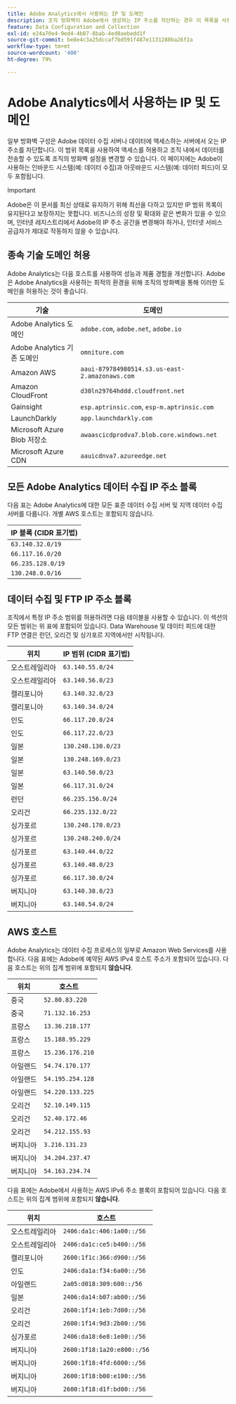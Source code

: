 ```yaml
---
title: Adobe Analytics에서 사용하는 IP 및 도메인
description: 조직 방화벽이 Adobe에서 생성하는 IP 주소를 차단하는 경우 이 목록을 사용하여 방화벽 설정을 업데이트하십시오.
feature: Data Configuration and Collection
exl-id: e24a70e4-9ed4-4b87-8bab-4ed0aebedd1f
source-git-commit: be8e4c3a25dccaf7bd591f487e1131288ba26f2a
workflow-type: tm+mt
source-wordcount: '400'
ht-degree: 79%

---
```


# Adobe Analytics에서 사용하는 IP 및 도메인

일부 방화벽 구성은 Adobe 데이터 수집 서버나 데이터에 액세스하는 서버에서 오는 IP 주소를 차단합니다. 이 범위 목록을 사용하여 액세스를 허용하고 조직 내에서 데이터를 전송할 수 있도록 조직의 방화벽 설정을 변경할 수 있습니다. 이 페이지에는 Adobe이 사용하는 인바운드 시스템(예: 데이터 수집)과 아웃바운드 시스템(예: 데이터 피드)이 모두 포함됩니다.

>[!IMPORTANT]
>
>Adobe은 이 문서를 최신 상태로 유지하기 위해 최선을 다하고 있지만 IP 범위 목록이 유지된다고 보장하지는 못합니다. 비즈니스의 성장 및 확대와 같은 변화가 있을 수 있으며, 인터넷 레지스트리에서 Adobe의 IP 주소 공간을 변경해야 하거나, 인터넷 서비스 공급자가 제대로 작동하지 않을 수 있습니다.

## 종속 기술 도메인 허용

Adobe Analytics는 다음 호스트를 사용하여 성능과 제품 경험을 개선합니다. Adobe은 Adobe Analytics을 사용하는 최적의 환경을 위해 조직의 방화벽을 통해 이러한 도메인을 허용하는 것이 좋습니다.

| 기술 | 도메인 |
| --- | --- |
| Adobe Analytics 도메인 | `adobe.com`, `adobe.net`, `adobe.io` |
| Adobe Analytics 기존 도메인 | `omniture.com` |
| Amazon AWS | `aaui-879784980514.s3.us-east-2.amazonaws.com` |
| Amazon CloudFront | `d30ln29764hddd.cloudfront.net` |
| Gainsight | `esp.aptrinsic.com`, `esp-m.aptrinsic.com` |
| LaunchDarkly | `app.launchdarkly.com` |
| Microsoft Azure Blob 저장소 | `awaascicdprodva7.blob.core.windows.net` |
| Microsoft Azure CDN | `aauicdnva7.azureedge.net` |

## 모든 Adobe Analytics 데이터 수집 IP 주소 블록

다음 표는 Adobe Analytics에 대한 모든 표준 데이터 수집 서버 및 지역 데이터 수집 서버를 다룹니다. 개별 AWS 호스트는 포함되지 않습니다.

| IP 블록 (CIDR 표기법) |
| --- |
| `63.140.32.0/19` |
| `66.117.16.0/20` |
| `66.235.128.0/19` |
| `130.248.0.0/16` |

## 데이터 수집 및 FTP IP 주소 블록

조직에서 특정 IP 주소 범위를 허용하려면 다음 테이블을 사용할 수 있습니다. 이 섹션의 모든 범위는 위 표에 포함되어 있습니다. Data Warehouse 및 데이터 피드에 대한 FTP 연결은 런던, 오리건 및 싱가포르 지역에서만 시작됩니다.

| 위치 | IP 범위 (CIDR 표기법) |
| --- | --- |
| 오스트레일리아 | `63.140.55.0/24` |
| 오스트레일리아 | `63.140.56.0/23` |
| 캘리포니아 | `63.140.32.0/23` |
| 캘리포니아 | `63.140.34.0/24` |
| 인도 | `66.117.20.0/24` |
| 인도 | `66.117.22.0/23` |
| 일본 | `130.248.130.0/23` |
| 일본 | `130.248.169.0/23` |
| 일본 | `63.140.50.0/23` |
| 일본 | `66.117.31.0/24` |
| 런던 | `66.235.156.0/24` |
| 오리건 | `66.235.132.0/22` |
| 싱가포르 | `130.248.170.0/23` |
| 싱가포르 | `130.248.240.0/24` |
| 싱가포르 | `63.140.44.0/22` |
| 싱가포르 | `63.140.48.0/23` |
| 싱가포르 | `66.117.30.0/24` |
| 버지니아 | `63.140.38.0/23` |
| 버지니아 | `63.140.54.0/24` |

## AWS 호스트

Adobe Analytics는 데이터 수집 프로세스의 일부로 Amazon Web Services를 사용합니다. 다음 표에는 Adobe에 예약된 AWS IPv4 호스트 주소가 포함되어 있습니다. 다음 호스트는 위의 집계 범위에 포함되지 **않습니다**.

| 위치 | 호스트 |
| --- | --- |
| 중국 | `52.80.83.220` |
| 중국 | `71.132.16.253` |
| 프랑스 | `13.36.218.177` |
| 프랑스 | `15.188.95.229` |
| 프랑스 | `15.236.176.210` |
| 아일랜드 | `54.74.170.177` |
| 아일랜드 | `54.195.254.128` |
| 아일랜드 | `54.220.133.225` |
| 오리건 | `52.10.149.115` |
| 오리건 | `52.40.172.46` |
| 오리건 | `54.212.155.93` |
| 버지니아 | `3.216.131.23` |
| 버지니아 | `34.204.237.47` |
| 버지니아 | `54.163.234.74` |

다음 표에는 Adobe에서 사용하는 AWS IPv6 주소 블록이 포함되어 있습니다. 다음 호스트는 위의 집계 범위에 포함되지 **않습니다**.

| 위치 | 호스트 |
| --- | --- |
| 오스트레일리아 | `2406:da1c:406:1a00::/56` |
| 오스트레일리아 | `2406:da1c:ce5:b400::/56` |
| 캘리포니아 | `2600:1f1c:366:d900::/56` |
| 인도 | `2406:da1a:f34:6a00::/56` |
| 아일랜드 | `2a05:d018:309:600::/56` |
| 일본 | `2406:da14:b07:ab00::/56` |
| 오리건 | `2600:1f14:1eb:7d00::/56` |
| 오리건 | `2600:1f14:9d3:2b00::/56` |
| 싱가포르 | `2406:da18:6e8:1e00::/56` |
| 버지니아 | `2600:1f18:1a20:e800::/56` |
| 버지니아 | `2600:1f18:4fd:6000::/56` |
| 버지니아 | `2600:1f18:b00:e100::/56` |
| 버지니아 | `2600:1f18:d1f:bd00::/56` |
